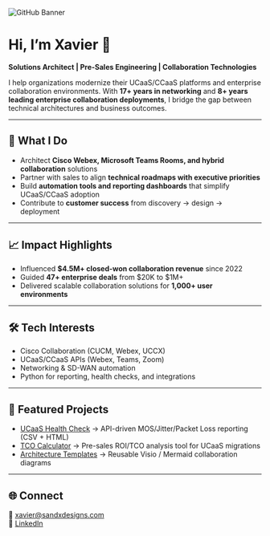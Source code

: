 ![GitHub Banner](./assets/banner.png)

# Hi, I’m Xavier 👋  

**Solutions Architect | Pre-Sales Engineering | Collaboration Technologies**  

I help organizations modernize their UCaaS/CCaaS platforms and enterprise collaboration environments. With **17+ years in networking** and **8+ years leading enterprise collaboration deployments**, I bridge the gap between technical architectures and business outcomes.  

---

## 🚀 What I Do
- Architect **Cisco Webex, Microsoft Teams Rooms, and hybrid collaboration** solutions  
- Partner with sales to align **technical roadmaps with executive priorities**  
- Build **automation tools and reporting dashboards** that simplify UCaaS/CCaaS adoption  
- Contribute to **customer success** from discovery → design → deployment  

---

## 📈 Impact Highlights
- Influenced **$4.5M+ closed-won collaboration revenue** since 2022  
- Guided **47+ enterprise deals** from $20K to $1M+  
- Delivered scalable collaboration solutions for **1,000+ user environments**  

---

## 🛠️ Tech Interests
- Cisco Collaboration (CUCM, Webex, UCCX)  
- UCaaS/CCaaS APIs (Webex, Teams, Zoom)  
- Networking & SD-WAN automation  
- Python for reporting, health checks, and integrations  

---

## 📌 Featured Projects
- [UCaaS Health Check](#) → API-driven MOS/Jitter/Packet Loss reporting (CSV + HTML)  
- [TCO Calculator](#) → Pre-sales ROI/TCO analysis tool for UCaaS migrations  
- [Architecture Templates](#) → Reusable Visio / Mermaid collaboration diagrams  
<!--
---

## 📊 GitHub Stats
![Xavier's GitHub stats](https://github-readme-stats.vercel.app/api?username=xaviermckinzie&show_icons=true&theme=default)  
![Top Languages](https://github-readme-stats.vercel.app/api/top-langs/?username=xaviermckinzie&layout=compact)  
-->
---

## 🌐 Connect
📧 [xavier@sandxdesigns.com](mailto:xavier@sandxdesigns.com)  
🔗 [LinkedIn](https://linkedin.com/in/xaviermckinzie)  
